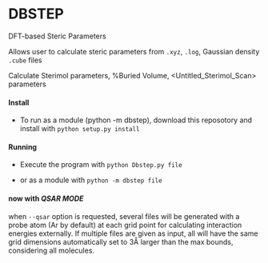 # DBSTEP
DFT-based Steric Parameters 

Allows user to calculate steric parameters from `.xyz`, `.log`, Gaussian density `.cube` files

Calculate Sterimol parameters, %Buried Volume, \<Untitled_Sterimol_Scan\> parameters

#### Install 
- To run as a module (python -m dbstep), download this reposotory and install with ```python setup.py install```

#### Running 

- Execute the program with `python Dbstep.py file`

- or as a module with `python -m dbstep file`

#### now with *QSAR MODE*
when `--qsar` option is requested, several files will be generated with a probe atom (Ar by default) at each grid point for calculating interaction energies externally. If multiple files are given as input, all will have the same grid dimensions automatically set to 3Å larger than the max bounds, considering all molecules. 
